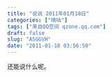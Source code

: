 ```yaml
---
title: "说说 2011年01月18日"
categories: ["嘀咕"]
tags: ["来自QQ空间 qzone.qq.com"]
draft: false
slug: "ASGGVH"
date: "2011-01-18 03:56:50"
---
```


还能说什么呢。
